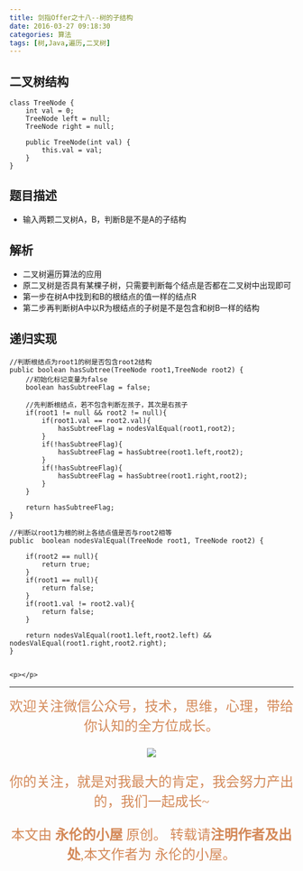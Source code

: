 ```yaml
---
title: 剑指Offer之十八--树的子结构
date: 2016-03-27 09:18:30
categories: 算法
tags: [树,Java,遍历,二叉树]
---
```


## 二叉树结构
	class TreeNode {
	    int val = 0;
	    TreeNode left = null;
	    TreeNode right = null;

	    public TreeNode(int val) {
	        this.val = val;
	    }
	}
## 题目描述
- 输入两颗二叉树A，B，判断B是不是A的子结构

## 解析
- 二叉树遍历算法的应用
- 原二叉树是否具有某棵子树，只需要判断每个结点是否都在二叉树中出现即可
- 第一步在树A中找到和B的根结点的值一样的结点R
- 第二步再判断树A中以R为根结点的子树是不是包含和树B一样的结构

## 递归实现
	//判断根结点为root1的树是否包含root2结构
    public boolean hasSubtree(TreeNode root1,TreeNode root2) {
		//初始化标记变量为false
    	boolean hasSubtreeFlag = false;
    	
		//先判断根结点，若不包含判断左孩子，其次是右孩子
    	if(root1 != null && root2 != null){
    		if(root1.val == root2.val){
    			hasSubtreeFlag = nodesValEqual(root1,root2);
    		}
    		if(!hasSubtreeFlag){
    			hasSubtreeFlag = hasSubtree(root1.left,root2);
    		}
    		if(!hasSubtreeFlag){
    			hasSubtreeFlag = hasSubtree(root1.right,root2);
    		}
    	}
    	
    	return hasSubtreeFlag;
    }
	
	//判断以root1为根的树上各结点值是否与root2相等
	public  boolean nodesValEqual(TreeNode root1, TreeNode root2) {
		
		if(root2 == null){
			return true;
		}
		if(root1 == null){
			return false;
		}
		if(root1.val != root2.val){
			return false;
		}
		
		return nodesValEqual(root1.left,root2.left) && nodesValEqual(root1.right,root2.right);
	}


	<p></p>
--- 
<center>

<div align="center" style="color: rgb(212, 137, 88); font-size: x-large; font-family: 楷体; ">欢迎关注微信公众号，技术，思维，心理，带给你认知的全方位成长。<br/>


![](https://ws1.sinaimg.cn/large/006tNbRwgy1fvibc07tuqj30hs07q0u7.jpg)


你的关注，就是对我最大的肯定，我会努力产出的，我们一起成长~ 

本文由 **永伦的小屋** 原创。
转载请**注明作者及出处**,本文作者为 永伦的小屋。

</div>
</center>